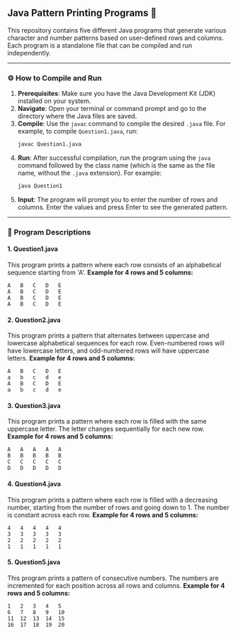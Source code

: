 ## Java Pattern Printing Programs 📝

This repository contains five different Java programs that generate various character and number patterns based on user-defined rows and columns. Each program is a standalone file that can be compiled and run independently.

-----

### ⚙️ How to Compile and Run

1.  **Prerequisites**: Make sure you have the Java Development Kit (JDK) installed on your system.
2.  **Navigate**: Open your terminal or command prompt and go to the directory where the Java files are saved.
3.  **Compile**: Use the `javac` command to compile the desired `.java` file. For example, to compile `Question1.java`, run:
    ```bash
    javac Question1.java
    ```
4.  **Run**: After successful compilation, run the program using the `java` command followed by the class name (which is the same as the file name, without the `.java` extension). For example:
    ```bash
    java Question1
    ```
5.  **Input**: The program will prompt you to enter the number of rows and columns. Enter the values and press Enter to see the generated pattern.

-----

### 📁 Program Descriptions

#### **1. Question1.java**

This program prints a pattern where each row consists of an alphabetical sequence starting from 'A'.
**Example for 4 rows and 5 columns:**

```
A   B   C   D   E
A   B   C   D   E
A   B   C   D   E
A   B   C   D   E
```

#### **2. Question2.java**

This program prints a pattern that alternates between uppercase and lowercase alphabetical sequences for each row. Even-numbered rows will have lowercase letters, and odd-numbered rows will have uppercase letters.
**Example for 4 rows and 5 columns:**

```
A   B   C   D   E
a   b   c   d   e
A   B   C   D   E
a   b   c   d   e
```

#### **3. Question3.java**

This program prints a pattern where each row is filled with the same uppercase letter. The letter changes sequentially for each new row.
**Example for 4 rows and 5 columns:**

```
A   A   A   A   A
B   B   B   B   B
C   C   C   C   C
D   D   D   D   D
```

#### **4. Question4.java**

This program prints a pattern where each row is filled with a decreasing number, starting from the number of rows and going down to 1. The number is constant across each row.
**Example for 4 rows and 5 columns:**

```
4   4   4   4   4
3   3   3   3   3
2   2   2   2   2
1   1   1   1   1
```

#### **5. Question5.java**

This program prints a pattern of consecutive numbers. The numbers are incremented for each position across all rows and columns.
**Example for 4 rows and 5 columns:**

```
1   2   3   4   5
6   7   8   9   10
11  12  13  14  15
16  17  18  19  20
```